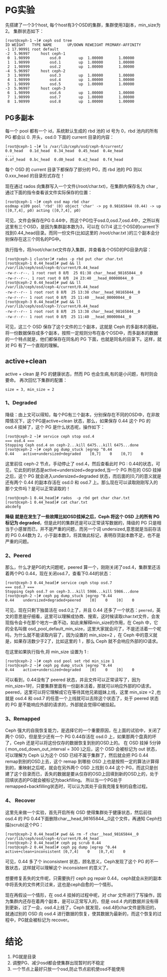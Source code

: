 # PG实验
先搭建了一个3个host, 每个host有3个OSD的集群，集群使用3副本，min_size为2。
集群状态如下：
```
[root@ceph-1 ~]# ceph osd tree
ID WEIGHT   TYPE NAME       UP/DOWN REWEIGHT PRIMARY-AFFINITY 
-1 17.90991 root default                                      
-2  5.96997     host ceph-1                                   
 0  1.98999         osd.0        up  1.00000       1.00000 
 1  1.98999         osd.1        up  1.00000       1.00000 
 2  1.98999         osd.2        up  1.00000       1.00000 
-4  5.96997     host ceph-2                                   
 3  1.98999         osd.3        up  1.00000       1.00000 
 4  1.98999         osd.4        up  1.00000       1.00000
 5  1.98999         osd.5        up  1.00000       1.00000 
-3  5.96997     host ceph-3                                   
 6  1.98999         osd.6        up  1.00000       1.00000 
 7  1.98999         osd.7        up  1.00000       1.00000 
 8  1.98999         osd.8        up  1.00000       1.00000
 ```
## PG多副本
每一个 pool 都有一个 id，系统默认生成的 rbd 池的 id 号为 0，rbd 池内的所有 PG 都会以 0. 开头，osd.0 下面的 current 目录的内容：
```
[root@ceph-1 ~]# ls /var/lib/ceph/osd/ceph-0/current/
0.0_head   0.1d_head  0.34_head  0.45_head  0.4e_head 
....
0.af_head  0.bc_head  0.d0_head  0.e2_head  0.f4_head
```
每个 OSD 的 current 目录下都保存了部分的 PG，而 rbd 池的 PG 则以 0.xxx_head 的目录形式存在！

现在通过 rados 向集群写入一个文件(/root/char.txt)，在集群内保存名为 char ,通过下面的指令查看该文件实际保存的位置：
```
[root@ceph-1 ~]# ceph osd map rbd char
osdmap e109 pool 'rbd' (0) object 'char' -> pg 0.98165844 (0.44) -> up ([0,7,4], p0) acting ([0,7,4], p0)
```
可见，文件会保存在PG 0.44中，而这个PG位于osd.0,osd.7,osd.4中，之所以有这里有三个OSD，是因为集群副本数为3，可以在 0/7/4 这三个OSD的current下找到0.44_head目录。而同一份文件(比如这里的 /root/char.txt )的三个副本会分别保存在这三个同名的PG中。

执行指令，将/root/char.txt文件存入集群，并查看各个OSD的PG目录内容：
```
[root@ceph-1 cluster]# rados -p rbd put char char.txt 
[root@ceph-1 0.44_head]# pwd && ll
/var/lib/ceph/osd/ceph-0/current/0.44_head
-rw-r--r--. 1 root root 8 8月  25 01:38 char__head_98165844__0
-rw-r--r--. 1 root root 0 8月  24 23:40 __head_00000044__0
[root@ceph-2 0.44_head]# pwd && ll
/var/lib/ceph/osd/ceph-4/current/0.44_head
-rw-r--r-- 1 root root 8 8月  25 13:38 char__head_98165844__0
-rw-r--r-- 1 root root 0 8月  25 11:40 __head_00000044__0
[root@ceph-3 0.44_head]# pwd && ll
/var/lib/ceph/osd/ceph-7/current/0.44_head
-rw-r--r-- 1 root root 8 8月  25 13:38 char__head_98165844__0
-rw-r--r-- 1 root root 0 8月  25 11:40 __head_00000044__0
```
可见，这三个 OSD 保存了这个文件的三个副本，这就是 Ceph 的多副本的基础，将一份数据保存成多个副本，按照一定规则分布在各个OSD中，而多副本的数据的一个特点就是，他们都保存在同名的 PG 下面，也就是同名的目录下。这样，就对 PG 有了一个直观的理解。

## active+clean 

active + clean 是 PG 的健康状态，然而 PG 也会生病,有的是小问题，有时则会要命。
再次回忆下集群的配置：
```
size = 3, min_size = 2
```
### 1、Degraded

降级：由上文可以得知，每个PG有三个副本，分别保存在不同的OSD中，在非故障情况下，这个PG是active+clean 状态，那么，如果保存 0.44 这个 PG 的 osd.4 挂掉了，这个 PG 是什么状态呢，操作如下：
```
[root@ceph-2 ~]# service ceph stop osd.4
=== osd.4 === 
Stopping Ceph osd.4 on ceph-2...kill 6475...kill 6475...done
[root@ceph-2 ~]# ceph pg dump_stuck |egrep ^0.44
0.44    active+undersized+degraded    [0,7]    0    [0,7]    0
```
这里前往 ceph-2 节点，手动停止了 osd.4，然后查看此时 PG : 0.44的状态，可见，它此刻的状态是active+undersized+degraded,当一个 PG 所在的 OSD 挂掉之后，这个 PG 就会进入undersized+degraded 状态，而后面的[0,7]的意义就是还有两个 0.44 的副本存活在 osd.0 和 osd.7 上。那么现在可以读取刚刚写入的那个文件吗？是可以正常读取的！
```
[root@ceph-1 0.44_head]# rados  -p rbd get char char.txt
[root@ceph-1 0.44_head]# cat char.txt 
abcdefg
```
**降级 就是在发生了一些故障比如OSD挂掉之后，Ceph 将这个 OSD 上的所有 PG 标记为 degraded**，但是此时的集群还是可以正常读写数据的，降级的 PG 只是相当于小感冒而已，并不是严重的问题，而另一个词 undersized,意思就是当前存活的 PG 0.44数为 2，小于副本数3，将其做此标记，表明存货副本数不足，也不是严重的问题。

### 2、Peered

那么，什么才是PG的大问题呢，peered 算一个，刚刚关闭了osd.4，集群里还活着两个PG 0.44，现在关闭osd.7，查看下0.44的状态：
```
[root@ceph-3 0.44_head]# service ceph stop osd.7
=== osd.7 === 
Stopping Ceph osd.7 on ceph-3...kill 5986...kill 5986...done
[root@ceph-2 ~]# ceph pg dump_stuck |egrep ^0.44
0.44    undersized+degraded+peered    [0]    0    [0]    0
```
可见，现在只剩下独苗活在 osd.0上了，并且 0.44 还多了一个状态：`peered`，英文的意思是仔细看，这里可以理解成协商、搜索，这时候读取char.txt文件，会发现指令会卡在那个地方一直不动，如此来解释min_size的作用，在 Ceph 中，它的全名叫做 osd_pool_default_min_size，这里大家就会问了，不是还活着一个呢吗，为什么就不能读取内容了，因为设置的 min_size=2 ，在 Ceph 中的意义就是，如果存活数少于2了，比如这里的 1 ，那么 Ceph 就不会响应外部的IO请求。

在这里如果执行指令,将 min_size 设置为 1 :
```
[root@ceph-2 ~]# ceph osd pool set rbd min_size 1
[root@ceph-2 ~]# ceph pg dump_stuck |egrep ^0.44
0.44    active+undersized+degraded    [0]    0    [0]    0
```
可以看到，0.44没有了 peered 状态，并且文件可以正常读写了，因为min_size=1时，只要集群里面有一份副本活着，那就可以响应外部的IO请求。
peered，这里可以将它理解成它在等待其他兄弟姐妹上线，这里 min_size =2 ,也就是 osd.4 和 osd.7 的任意一个上线就可以去除这个状态了，处于 peered 状态的 PG 是不能响应外部的请求的，外部就会觉得IO被挂起。

### 3、Remapped
Ceph 强大的自我恢复能力，是选择它的一个重要原因，在上面的试验中，关闭了两个 OSD，但是至少还有一个 PG 0.44存活在 osd.0 上，如果那两个盘真的坏了，Ceph 还是可以将这份仅存的数据恢复到别的OSD上的。
在 OSD 挂掉 5分钟 ( mon_osd_down_out_interval = 300 )之后，这个 OSD 会被标记为 out 状态，可以理解为 Ceph 认为这个 OSD 已经不属于集群了，然后就会把 PG 0.44 remap到别的OSD上去，这个 remap 到哪些 OSD 上也是按照一定的算法计算得到的，重映射之后呢，就会在另外两个 OSD 上找到 0.44 这个 PG，而这只是创建了这个目录而已，丢失的数据是要从仅存的OSD上回填到新的OSD上的，处于回填状态的PG就会被标记为backfilling。
所以当一个PG处于remapped+backfilling状态时，可以认为其处于自我克隆复制的自愈过程。

### 4、 Recover
这里先来做一个实验，首先开启所有 OSD 使得集群处于健康状态，然后前往 osd.4 的 PG 0.44下面删除char__head_98165844__0这个文件，再通知 Ceph扫描(scrub)这个PG：
```
[root@ceph-2 0.44_head]# pwd && rm -f char__head_98165844__0 
/var/lib/ceph/osd/ceph-4/current/0.44_head
[root@ceph-2 0.44_head]# ceph pg scrub 0.44
[root@ceph-2 0.44_head]# ceph pg dump |egrep ^0.44
active+clean+inconsistent [0,7,4]    0    [0,7,4]    0
```
可见，0.44 多了个 inconsistent 状态，顾名思义，Ceph发现了这个 PG 的不一致状态，这样就可以理解这个 inconsistent 的意义了。

想要修复丢失的文件呢，只需要执行 ceph pg repair 0.44，ceph就会从别的副本中将丢失的文件拷贝过来，这也是ceph自愈的一个情形。

现在再假设一个情形，在 osd.4 挂掉的过程中呢，对 char 文件进行了写操作，因为集群内还存在着两个副本，是可以正常写入的，但是 osd.4 内的数据并没有得到更新，过了一会，osd.4上线了，Ceph 就发现，osd.4的char文件是陈旧的，就通过别的 OSD 向 osd.4 进行数据的恢复，使其数据为最新的，而这个恢复的过程中，PG就会被标记为 recover。

# 结论
1. PG就是目录
2. 调整PG、减少osd都会使集群出现暂时的不稳定
3. 一个节点上最好只放一个osd,防止节点宕机使osd不能使用